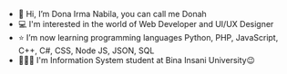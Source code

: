 - 👋 Hi, I’m Dona Irma Nabila, you can call me Donah
- 💻 I'm interested in the world of Web Developer and UI/UX Designer
- ⭐ I’m now learning programming languages Python, PHP, JavaScript, C++, C#, CSS, Node JS, JSON, SQL
- 👩🏼‍💻 I'm Information System student at Bina Insani University😉


